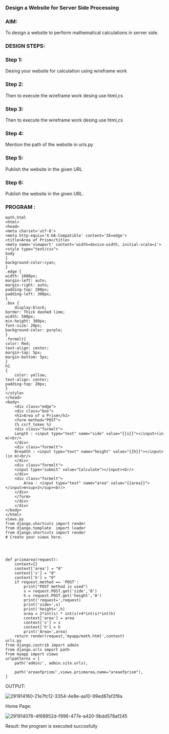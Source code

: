 ### Design a Website for Server Side Processing
### AIM:
To design a website to perform mathematical calculations in server side.

### DESIGN STEPS:
### Step 1:
Desing your website for calculation using wireframe work

### Step 2:
Then to execute the wireframe work desing use html,cs

### Step 3:
Then to execute the wireframe work desing use html,cs

### Step 4:
Mention the path of the website in urls.py

### Step 5:
Publish the website in the given URL

### Step 6:
Publish the website in the given URL.

### PROGRAM :
```
math.html
<html>
<head>
<meta charset='utf-8'>
<meta http-equiv='X-UA-Compatible' content='IE=edge'>
<title>Area of Prism</title>
<meta name='viewport' content='width=device-width, initial-scale=1'>
<style type="text/css">
body 
{
background-color:cyan;
}
.edge {
width: 1080px;
margin-left: auto;
margin-right: auto;
padding-top: 200px;
padding-left: 300px;
}
.box {
    display:block;
border: Thick dashed lime;
width: 500px;
min-height: 300px;
font-size: 20px;
background-color: purple;
}
.formelt{
color: Red;
text-align: center;
margin-top: 5px;
margin-bottom: 5px;
}
h1
{
    color: yellow;
text-align: center;
padding-top: 20px;
}
</style>
</head>
<body>
    <div class="edge">
    <div class="box">
    <h1>Area of a Prism</h1>
    <form method="POST">
    {% csrf_token %}
    <div class="formelt">
    Length : <input type="text" name="side" value="{{s}}"></input>(in m)<br/>
    </div>
    <div class="formelt">
    Breadth : <input type="text" name="height" value="{{h}}"></input>(in m)<br/>
    </div>
    <div class="formelt">
    <input type="submit" value="Calculate"></input><br/>
    </div>
    <div class="formelt">
        Area : <input type="text" name="area" value="{{area}}"></input>m<sup>2</sup><br/>
    </div>
    </form>
    </div>
    </div>
</body>
</html>        
views.py
from django.shortcuts import render
from django.template  import loader
from django.shortcuts import render
# Create your views here.




def prismarea(request):
    context={}
    context['area'] = "0"
    context['s'] = "0"
    context['h'] = "0"
    if request.method == 'POST':
        print("POST method is used")
        s = request.POST.get('side','0')
        h = request.POST.get('height','0')
        print('request=',request)
        print('side=',s)
        print('height=',h)
        area = 2*int(s) * int(s)+4*int(s)*int(h)
        context['area'] = area
        context['s'] = s
        context['h'] = h
        print('Area=',area)
    return render(request,'myapp/math.html',context)
urls.py
from django.contrib import admin
from django.urls import path
from myapp import views
urlpatterns = [
    path('admin/', admin.site.urls),
    
    path('areaofprism/',views.prismarea,name="areaofprism"),
]
```
OUTPUT:

![291914160-21e7fc12-3354-4e8e-aa10-99ed87af2f8a](https://github.com/DharanAditya/serversideprocessing/assets/147473834/f2e20b62-f1a2-4953-8455-e54f46d85afb)

Home Page:

![291914076-4f68952d-f996-477e-a420-9bdd578af245](https://github.com/DharanAditya/serversideprocessing/assets/147473834/2d063113-9159-45b0-8df0-0ea8ae7b67e0)

Result:
the program is executed succssfully
